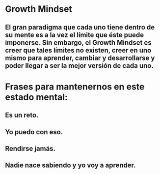 # Growth Mindset
## El gran paradigma que cada uno tiene dentro de su mente es a la vez el límite que éste puede imponerse. Sin embargo, el Growth Mindset es creer que tales límites no existen, creer en uno mismo para aprender, cambiar y desarrollarse y poder llegar a ser la mejor versión de cada uno.

# Frases para mantenernos en este estado mental:
## Es un reto.
## Yo puedo con eso.
## Rendirse jamás.
## Nadie nace sabiendo y yo voy a aprender.
